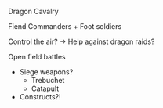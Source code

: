 

Dragon Cavalry 

Fiend Commanders + Foot soldiers 


Control the air? -> Help against dragon raids?

Open field battles
- Siege weapons? 
	- Trebuchet 
	- Catapult
- Constructs?!